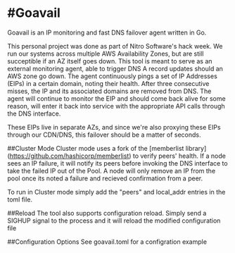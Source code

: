 #Goavail
===============
Goavail is an IP monitoring and fast DNS failover agent written in Go.  

This personal project was done as part of Nitro Software's hack week.  We run our systems across multiple AWS Availability Zones, but are still succeptible if an AZ itself goes down.  This tool is meant to serve as an external monitoring agent, able to trigger DNS A record updates should an AWS zone go down.  The agent continuously pings a set of IP Addresses (EIPs) in a certain domain, noting their health.  After three consecutive misses, the IP and its associated domains are removed from DNS.  The agent will continue to monitor the EIP and should come back alive for some reason, will enter it back into service with the appropriate API calls through the DNS interface.  

These EIPs live in separate AZs, and since we're also proxying these EIPs through our CDN/DNS, this failover should be a matter of seconds.

##Cluster Mode
Cluster mode uses a fork of the [memberlist library] (https://github.com/hashicorp/memberlist) to verify peers' health.  If a node sees an IP failure, it will notify its peers before invoking the DNS interface to take the failed IP out of the Pool.  A node will only remove an IP from the pool once its noted a failure and recieved confirmation from a peer.  

To run in Cluster mode simply add the "peers" and local_addr entries in the toml file.  

##Reload 
The tool also supports configuration reload.  Simply send a SIGHUP signal to the process and it will reload the modified configuration file

##Configuration Options
See goavail.toml for a configration example
